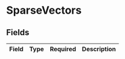 # SparseVectors


## Fields

| Field       | Type        | Required    | Description |
| ----------- | ----------- | ----------- | ----------- |